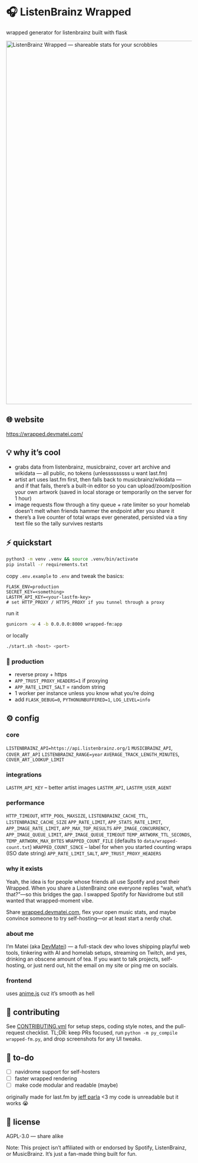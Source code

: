 # 🎧 ListenBrainz Wrapped

wrapped generator for listenbrainz built with flask
 
 
<img width="1857" height="983" alt="ListenBrainz Wrapped — shareable stats for your scrobbles" src="https://github.com/user-attachments/assets/ee64a7f1-6bbc-4af3-9a1b-3129de9c1f9c" />

## 🌐 website

https://wrapped.devmatei.com/

## 💡 why it’s cool

* grabs data from listenbrainz, musicbrainz, cover art archive and wikidata — all public, no tokens (unlesssssssss u want last.fm)
* artist art uses last.fm first, then falls back to musicbrainz/wikidata — and if that fails, there’s a built-in editor so you can upload/zoom/position your own artwork (saved in local storage or temporarily on the server for 1 hour)
* image requests flow through a tiny queue + rate limiter so your homelab doesn’t melt when friends hammer the endpoint after you share it
* there’s a live counter of total wraps ever generated, persisted via a tiny text file so the tally survives restarts

## ⚡ quickstart

```bash
python3 -m venv .venv && source .venv/bin/activate
pip install -r requirements.txt
```

copy `.env.example` to `.env` and tweak the basics:

```
FLASK_ENV=production
SECRET_KEY=<something>
LASTFM_API_KEY=<your-lastfm-key>
# set HTTP_PROXY / HTTPS_PROXY if you tunnel through a proxy
```

run it

```bash
gunicorn -w 4 -b 0.0.0.0:8000 wrapped-fm:app
```

or locally

```bash
./start.sh <host> <port>
```

### 🧠 production

* reverse proxy + https
* `APP_TRUST_PROXY_HEADERS=1` if proxying
* `APP_RATE_LIMIT_SALT` = random string
* 1 worker per instance unless you know what you’re doing
* add `FLASK_DEBUG=0`, `PYTHONUNBUFFERED=1`, `LOG_LEVEL=info`

## ⚙️ config

### core

`LISTENBRAINZ_API=https://api.listenbrainz.org/1`
`MUSICBRAINZ_API`, `COVER_ART_API`
`LISTENBRAINZ_RANGE=year`
`AVERAGE_TRACK_LENGTH_MINUTES`, `COVER_ART_LOOKUP_LIMIT`

### integrations

`LASTFM_API_KEY` – better artist images
`LASTFM_API`, `LASTFM_USER_AGENT`

### performance

`HTTP_TIMEOUT`, `HTTP_POOL_MAXSIZE`, `LISTENBRAINZ_CACHE_TTL`, `LISTENBRAINZ_CACHE_SIZE`
`APP_RATE_LIMIT`, `APP_STATS_RATE_LIMIT`, `APP_IMAGE_RATE_LIMIT`, `APP_MAX_TOP_RESULTS`
`APP_IMAGE_CONCURRENCY`, `APP_IMAGE_QUEUE_LIMIT`, `APP_IMAGE_QUEUE_TIMEOUT`
`TEMP_ARTWORK_TTL_SECONDS`, `TEMP_ARTWORK_MAX_BYTES`
`WRAPPED_COUNT_FILE` (defaults to `data/wrapped-count.txt`)
`WRAPPED_COUNT_SINCE` – label for when you started counting wraps (ISO date string)
`APP_RATE_LIMIT_SALT`, `APP_TRUST_PROXY_HEADERS`

### why it exists

Yeah, the idea is for people whose friends all use Spotify and post their Wrapped. When you share a ListenBrainz one everyone replies “wait, what’s that?”—so this bridges the gap. I swapped Spotify for Navidrome but still wanted that wrapped-moment vibe.

Share [wrapped.devmatei.com](https://wrapped.devmatei.com), flex your open music stats, and maybe convince someone to try self-hosting—or at least start a nerdy chat.

### about me

I’m Matei (aka [DevMatei](https://devmatei.com)) — a full-stack dev who loves shipping playful web tools, tinkering with AI and homelab setups, streaming on Twitch, and yes, drinking an obscene amount of tea. If you want to talk projects, self-hosting, or just nerd out, hit the email on my site or ping me on socials.

### frontend

uses [anime.js](https://animejs.com/) cuz it’s smooth as hell

## 🤝 contributing

See [CONTRIBUTING.yml](./CONTRIBUTING.yml) for setup steps, coding style notes, and the pull-request checklist. TL;DR: keep PRs focused, run `python -m py_compile wrapped-fm.py`, and drop screenshots for any UI tweaks.

## 🧩 to-do

* [ ] navidrome support for self-hosters
* [ ] faster wrapped rendering
* [ ] make code modular and readable (maybe)

originally made for last.fm by [jeff parla](https://github.com/parlajatwit) <3
my code is unreadable but it works 😭

## 📜 license

AGPL-3.0 — share alike

Note: This project isn’t affiliated with or endorsed by Spotify, ListenBrainz, or MusicBrainz. It’s just a fan-made thing built for fun.

